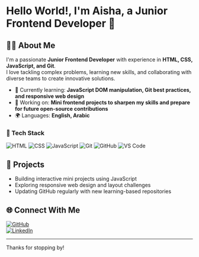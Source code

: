 # Hello World!, I'm Aisha, a Junior Frontend Developer 👋

## 👩‍💻 About Me

I'm a passionate **Junior Frontend Developer** with experience in **HTML, CSS, JavaScript, and Git**.  
I love tackling complex problems, learning new skills, and collaborating with diverse teams to create innovative solutions.

- 🌱 Currently learning: **JavaScript DOM manipulation, Git best practices, and responsive web design**  
- 🔭 Working on: **Mini frontend projects to sharpen my skills and prepare for future open-source contributions**  
- 🌍 Languages: **English, Arabic**

### 🔧 Tech Stack

![HTML](https://img.shields.io/badge/-HTML-E34F26?style=flat-square&logo=html5&logoColor=white)
![CSS](https://img.shields.io/badge/-CSS-1572B6?style=flat-square&logo=css3&logoColor=white)
![JavaScript](https://img.shields.io/badge/-JavaScript-F7DF1E?style=flat-square&logo=javascript&logoColor=black)
![Git](https://img.shields.io/badge/-Git-F05032?style=flat-square&logo=git&logoColor=white)
![GitHub](https://img.shields.io/badge/-GitHub-181717?style=flat-square&logo=github&logoColor=white)
![VS Code](https://img.shields.io/badge/-VSCode-007ACC?style=flat-square&logo=visual-studio-code&logoColor=white)

## 📌 Projects

- Building interactive mini projects using JavaScript  
- Exploring responsive web design and layout challenges  
- Updating GitHub regularly with new learning-based repositories

## 🌐 Connect With Me

[![GitHub](https://img.shields.io/badge/-GitHub-181717?style=flat-square&logo=github&logoColor=white)](https://github.com/Aisha-ai715)  
[![LinkedIn](https://img.shields.io/badge/-LinkedIn-0077B5?style=flat-square&logo=linkedin&logoColor=white)](https://www.linkedin.com/in/aisha-elabass-30842121b)

---

Thanks for stopping by!
